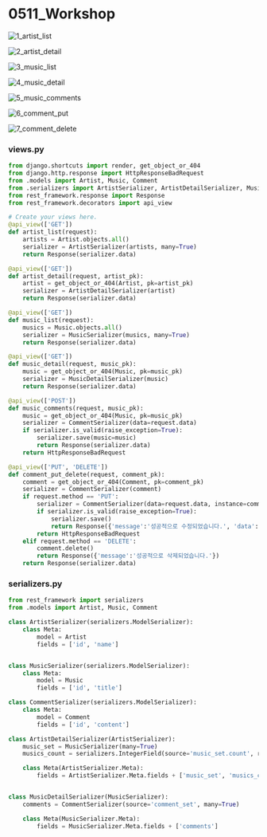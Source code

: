 # 0511_Workshop

![1_artist_list](C:\Users\user\house\web_aclass\online-lecture\0511\workshop\1_artist_list.JPG)

![2_artist_detail](C:\Users\user\house\web_aclass\online-lecture\0511\workshop\2_artist_detail.JPG)

![3_music_list](C:\Users\user\house\web_aclass\online-lecture\0511\workshop\3_music_list.JPG)

![4_music_detail](C:\Users\user\house\web_aclass\online-lecture\0511\workshop\4_music_detail.JPG)

![5_music_comments](C:\Users\user\house\web_aclass\online-lecture\0511\workshop\5_music_comments.JPG)

![6_comment_put](C:\Users\user\house\web_aclass\online-lecture\0511\workshop\6_comment_put.JPG)

![7_comment_delete](C:\Users\user\house\web_aclass\online-lecture\0511\workshop\7_comment_delete.JPG)



### views.py

```python
from django.shortcuts import render, get_object_or_404
from django.http.response import HttpResponseBadRequest
from .models import Artist, Music, Comment
from .serializers import ArtistSerializer, ArtistDetailSerializer, MusicSerializer, MusicDetailSerializer, CommentSerializer
from rest_framework.response import Response
from rest_framework.decorators import api_view

# Create your views here.
@api_view(['GET'])
def artist_list(request):
    artists = Artist.objects.all()
    serializer = ArtistSerializer(artists, many=True)
    return Response(serializer.data)

@api_view(['GET'])
def artist_detail(request, artist_pk):
    artist = get_object_or_404(Artist, pk=artist_pk)
    serializer = ArtistDetailSerializer(artist)
    return Response(serializer.data)

@api_view(['GET'])
def music_list(request):
    musics = Music.objects.all()
    serializer = MusicSerializer(musics, many=True)
    return Response(serializer.data)

@api_view(['GET'])
def music_detail(request, music_pk):
    music = get_object_or_404(Music, pk=music_pk)
    serializer = MusicDetailSerializer(music)
    return Response(serializer.data)

@api_view(['POST'])
def music_comments(request, music_pk):
    music = get_object_or_404(Music, pk=music_pk)
    serializer = CommentSerializer(data=request.data)
    if serializer.is_valid(raise_exception=True):
        serializer.save(music=music)
        return Response(serializer.data)
    return HttpResponseBadRequest

@api_view(['PUT', 'DELETE'])
def comment_put_delete(request, comment_pk):
    comment = get_object_or_404(Comment, pk=comment_pk)
    serializer = CommentSerializer(comment)
    if request.method == 'PUT':
        serializer = CommentSerializer(data=request.data, instance=comment)
        if serializer.is_valid(raise_exception=True):
            serializer.save()
            return Response({'message':'성공적으로 수정되었습니다.', 'data':serializer.data})
        return HttpResponseBadRequest
    elif request.method == 'DELETE':
        comment.delete()
        return Response({'message':'성공적으로 삭제되었습니다.'})
    return Response(serializer.data)


```



### serializers.py

```python
from rest_framework import serializers
from .models import Artist, Music, Comment

class ArtistSerializer(serializers.ModelSerializer):
    class Meta:
        model = Artist
        fields = ['id', 'name']


class MusicSerializer(serializers.ModelSerializer):
    class Meta:
        model = Music
        fields = ['id', 'title']

class CommentSerializer(serializers.ModelSerializer):
    class Meta:
        model = Comment
        fields = ['id', 'content']

class ArtistDetailSerializer(ArtistSerializer):
    music_set = MusicSerializer(many=True)
    musics_count = serializers.IntegerField(source='music_set.count', read_only=True)

    class Meta(ArtistSerializer.Meta):
        fields = ArtistSerializer.Meta.fields + ['music_set', 'musics_count']


class MusicDetailSerializer(MusicSerializer):
    comments = CommentSerializer(source='comment_set', many=True)

    class Meta(MusicSerializer.Meta):
        fields = MusicSerializer.Meta.fields + ['comments']
```

